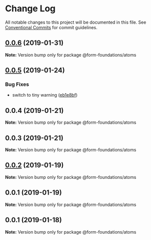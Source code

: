 # Change Log

All notable changes to this project will be documented in this file.
See [Conventional Commits](https://conventionalcommits.org) for commit guidelines.

## [0.0.6](https://github.com/nathanvale/form-foundations/compare/@form-foundations/atoms@0.0.5...@form-foundations/atoms@0.0.6) (2019-01-31)

**Note:** Version bump only for package @form-foundations/atoms





## [0.0.5](https://github.com/nathanvale/form-foundations/compare/@form-foundations/atoms@0.0.4...@form-foundations/atoms@0.0.5) (2019-01-24)

### Bug Fixes

- switch to tiny warning ([eb1e8bf](https://github.com/nathanvale/form-foundations/commit/eb1e8bf))

## 0.0.4 (2019-01-21)

**Note:** Version bump only for package @form-foundations/atoms

## 0.0.3 (2019-01-21)

**Note:** Version bump only for package @form-foundations/atoms

## [0.0.2](https://github.com/nathanvale/form-foundations/compare/@form-foundations/atoms@0.0.1...@form-foundations/atoms@0.0.2) (2019-01-19)

**Note:** Version bump only for package @form-foundations/atoms

## 0.0.1 (2019-01-19)

**Note:** Version bump only for package @form-foundations/atoms

## 0.0.1 (2019-01-18)

**Note:** Version bump only for package @form-foundations/atoms
